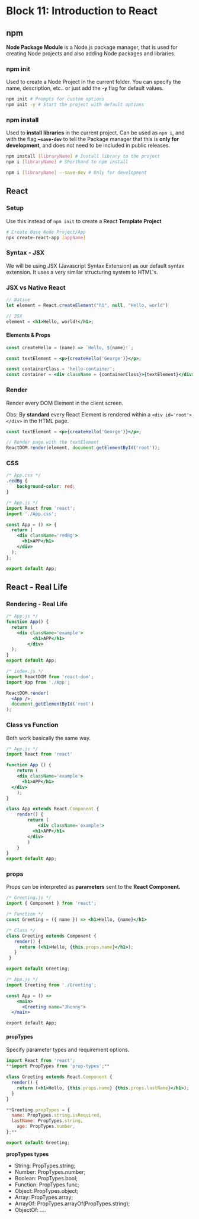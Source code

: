 # Block 11: Introduction to React

## npm

**Node Package Module** is a Node.js package manager, that is used for creating Node projects and also adding Node packages and libraries.

### npm init

Used to create a Node Project in the current folder. You can specify the name, description, etc.. or just add the **`-y`** flag for default values.

```bash
npm init # Prompts for custom options
npm init -y # Start the project with default options
```

### npm install

Used to **install** **libraries** in the current project. Can be used as `npm i`, and with the flag **`—save-dev`** to tell the Package manager that this is **only for development**, and does not need to be included in public releases.

```bash
npm install [libraryName] # Install library to the project
npm i [libraryName] # Shorthand to npm install

npm i [libraryName] --save-dev # Only for development
```

## React

### Setup

Use this instead of `npm init` to create a React **Template Project**

```bash
# Create Base Node Project/App
npx create-react-app [appName]
```

### Syntax - JSX

We will be using JSX (Javascript Syntax Extension) as our default syntax extension. It uses a very similar structuring system to HTML's.

### JSX vs Native React

```jsx
// Native
let element = React.createElement("h1", null, "Hello, world")

// JSX 
element = <h1>Hello, world!</h1>;
```

#### Elements & Props

```jsx
const createHello = (name) => `Hello, ${name}!`;

const textElement = <p>{createHello('George')}</p>;

const containerClass = 'hello-container';
const container = <div className = {containerClass}>{textElement}</div>
```

### Render

Render every DOM Element in the client screen.

Obs: By **standard** every React Element is rendered within a `<div id='root'></div>` in the HTML page. 

```jsx
const textElement = <p>{createHello('George')}</p>;

// Render page with the textElement
ReactDOM.render(element, document.getElementById('root'));
```

### CSS

```css
/* App.css */
.redBg {
	background-color: red;
}
```

```jsx
/* App.js */
import React from 'react';
import './App.css';

const App = () => {
  return (
    <div className='redBg'>
      <h1>APP</h1>
    </div>
  );
};

export default App;
```

## React - Real Life

### Rendering - Real Life

```jsx
/* App.js */
function App() {
  return (
    <div className='example'>
		  <h1>APP</h1>
		</div>
  );
}
export default App;

/* index.js */
import ReactDOM from 'react-dom';
import App from './App';

ReactDOM.render(
  <App />,
  document.getElementById('root')
);
```

### Class vs Function

Both work basically the same way.

```jsx
/* App.js */
import React from 'react'

function App () {
	return (
	<div className='example'>
	  <h1>APP</h1>
  </div>
	);
}

class App extends React.Component {
	render() {
		return (
			<div className='example'>
	      <h1>APP</h1>
	    </div>
		)
	}
}
export default App;
```

### props

Props can be interpreted as **parameters** sent to the **React Component.**

```jsx
/* Greeting.js */
import { Component } from 'react';

/* Function */
const Greeting = ({ name }) => <h1>Hello, {name}</h1>

/* Class */
class Greeting extends Component {
   render() {
     return (<h1>Hello, {this.props.name}</h1>);
   }
 }

export default Greeting;
```

```jsx
/* App.js */
import Greeting from './Greeting';

const App = () =>
	<main>
	  <Greeting name="Jhonny">
  </main>

export default App;
```

#### propTypes

Specify parameter types and requirement options.

```jsx
import React from 'react';
**import PropTypes from 'prop-types';**

class Greeting extends React.Component {
  render() {
    return (<h1>Hello, {this.props.name} {this.props.lastName}</h1>);
  }
}

**Greeting.propTypes = {
  name: PropTypes.string.isRequired,
  lastName: PropTypes.string,
	age: PropTypes.number,
};**

export default Greeting;
```

**propTypes types**

- String: PropTypes.string;
- Number: PropTypes.number;
- Boolean: PropTypes.bool;
- Function: PropTypes.func;
- Object: PropTypes.object;
- Array: PropTypes.array;
- ArrayOf: PropTypes.arrayOf(PropTypes.string);
- ObjectOf: ....